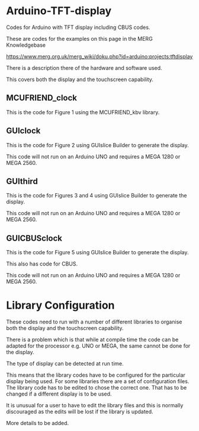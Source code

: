 # Arduino-TFT-display
 Codes for Arduino with TFT display including CBUS codes.
 
 These are codes for the examples on this page in the MERG Knowledgebase

 https://www.merg.org.uk/merg_wiki/doku.php?id=arduino:projects:tftdisplay

 There is a description there of the hardware and software used.
 
 This covers both the display and the touchscreen capability.
 
## MCUFRIEND_clock

 This is the code for Figure 1 using the MCUFRIEND_kbv library.
  
## GUIclock
 
This is the code for Figure 2 using GUIslice Builder to generate the display.

This code will not run on an Arduino UNO and requires a MEGA 1280 or MEGA 2560.

## GUIthird

This is the code for Figures 3 and 4 using GUIslice Builder to generate the display.

This code will not run on an Arduino UNO and requires a MEGA 1280 or MEGA 2560.

## GUICBUSclock

This is the code for Figure 5 using GUIslice Builder to generate the display.

This also has code for CBUS.

This code will not run on an Arduino UNO and requires a MEGA 1280 or MEGA 2560.

# Library Configuration

These codes need to run with a number of different libraries to organise both the display and the touchscreen capability.

There is a problem which is that while at compile time the code can be adapted for the processor e.g. UNO or MEGA, the same cannot be done for the display.

The type of display can be detected at run time.

This means that the library codes have to be configured for the particular display being used. For some libraries there are a set of configuration files. The library code has to be edited to chose the correct one. That has to be changed if a different display is to be used.

It is unusual for a user to have to edit the library files and this is normally discouraged as the edits will be lost if the library is updated.

More details to be added.

